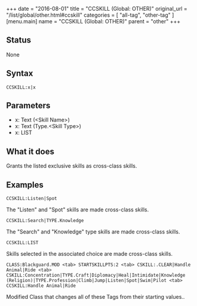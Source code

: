 +++
date = "2016-08-01"
title = "CCSKILL (Global: OTHER)"
original_url = "/list/global/other.html#ccskill"
categories = [ "all-tag", "other-tag" ]
[menu.main]
    name = "CCSKILL (Global: OTHER)"
    parent = "other"
+++

## Status

None

## Syntax

`CCSKILL:x|x`

## Parameters

-   x: Text (&lt;Skill Name&gt;)
-   x: Text (Type.&lt;Skill Type&gt;)
-   x: LIST



What it does
------------

Grants the listed exclusive skills as cross-class skills.

Examples
--------

`CCSKILL:Listen|Spot`

The "Listen" and "Spot" skills are made cross-class skills.

`CCSKILL:Search|TYPE.Knowledge`

The "Search" and "Knowledge" type skills are made cross-class skills.

`CCSKILL:LIST`

Skills selected in the associated choice are made cross-class skills.

`CLASS:Blackguard.MOD <tab> STARTSKILLPTS:2 <tab> CSKILL:.CLEAR|Handle Animal|Ride <tab> CSKILL:Concentration|TYPE.Craft|Diplomacy|Heal|Intimidate|Knowledge (Religion)|TYPE.Profession|Climb|Jump|Listen|Spot|Swim|Pilot <tab> CCSKILL:Handle Animal|Ride`

Modified Class that changes all of these Tags from their starting
values..

